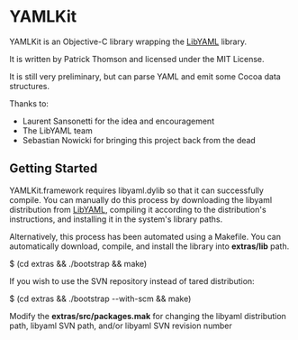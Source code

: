 YAMLKit
=======

YAMLKit is an Objective-C library wrapping the [LibYAML](http://pyyaml.org/wiki/LibYAML) library.

It is written by Patrick Thomson and licensed under the MIT License.

It is still very preliminary, but can parse YAML and emit some Cocoa data structures.

Thanks to:

* Laurent Sansonetti for the idea and encouragement
* The LibYAML team
* Sebastian Nowicki for bringing this project back from the dead

Getting Started
---------------

YAMLKit.framework requires libyaml.dylib so that it can successfully compile. You can manually do this process by downloading the libyaml distribution from [LibYAML](http://pyyaml.org/wiki/LibYAML), compiling it according to the distribution's instructions, and installing it in the system's library paths.

Alternatively, this process has been automated using a Makefile.  You can automatically download, compile, and install the library into **extras/lib** path.

  $ (cd extras && ./bootstrap && make)

If you wish to use the SVN repository instead of tared distribution:

  $ (cd extras && ./bootstrap --with-scm && make)

Modify the **extras/src/packages.mak** for changing the libyaml distribution path, libyaml SVN path, and/or libyaml SVN revision number
